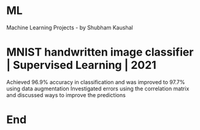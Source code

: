 # ML
Machine Learning Projects - by Shubham Kaushal

# MNIST handwritten image classifier | Supervised Learning | 2021
Achieved 96.9% accuracy in classification and was improved to 97.7% using data augmentation
Investigated errors using the correlation matrix and discussed ways to improve the predictions

# End
